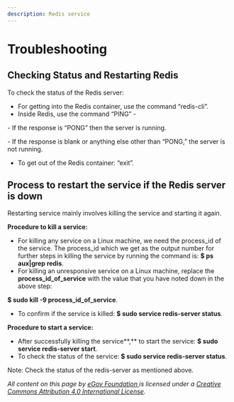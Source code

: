 ```yaml
---
description: Redis service
---
```


# Troubleshooting

## Checking Status and Restarting Redis

To check the status of the Redis server:

* For getting into the Redis container, use the command “redis-cli”.
* Inside Redis, use the command “PING” -

&#x20;               \- If the response is “PONG” then the server is running.&#x20;

&#x20;               \- If the response is blank or anything else other than “PONG,” the server is not running.

* To get out of the Redis container: “exit”.

## **Process to restart the service if the Redis server is down**

Restarting service mainly involves killing the service and starting it again.

**Procedure to kill a service:**

* For killing any service on a Linux machine, we need the process\_id of the service. The process\_id which we get as the output number for further steps in killing the service by running the command is: **$ ps aux|grep redis**.
* For killing an unresponsive service on a Linux machine, replace the **process\_id\_of\_service** with the value that you have noted down in the above step:&#x20;

&#x20;      **$ sudo kill -9 process\_id\_of\_service**.

* To confirm if the service is killed: **$ sudo service redis-server status**.

**Procedure to start a service:**

* After successfully killing the service**,** to start the service: **$ sudo service redis-server start**.
* To check the status of the service: **$ sudo service redis-server status**.

Note: Check the status of the redis-server as mentioned above.



_All content on this page by_ [_eGov Foundation_ ](https://egov.org.in/)_is licensed under a_ [_Creative Commons Attribution 4.0 International License_](http://creativecommons.org/licenses/by/4.0/)_._
